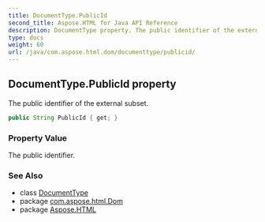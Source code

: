 ```yaml
---
title: DocumentType.PublicId
second_title: Aspose.HTML for Java API Reference
description: DocumentType property. The public identifier of the external subset
type: docs
weight: 60
url: /java/com.aspose.html.dom/documenttype/publicid/
---
```

## DocumentType.PublicId property

The public identifier of the external subset.

```java
public String PublicId { get; }
```

### Property Value

The public identifier.

### See Also

* class [DocumentType](../)
* package [com.aspose.html.Dom](../../documenttype/)
* package [Aspose.HTML](../../../)
